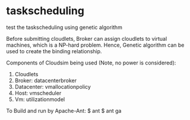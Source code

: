 # taskscheduling
test the taskscheduling using genetic algorithm 

Before submitting cloudlets, Broker can assign cloudlets to virtual machines, which is a NP-hard problem.
Hence, Genetic algorithm can be used to create the binding relationship.

Components of Cloudsim being used (Note, no power is considered):
1. Cloudlets
2. Broker: datacenterbroker
3. Datacenter: vmallocationpolicy
4. Host: vmscheduler
5. Vm: utilizationmodel


To Build and run by Apache-Ant:
 $ ant 
 $ ant ga


